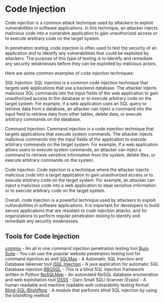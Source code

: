 # Code Injection

Code injection is a common attack technique used by attackers to exploit vulnerabilities in software applications. In this technique, an attacker injects malicious code into a vulnerable application to gain unauthorized access or to execute arbitrary code on the target system.

In penetration testing, code injection is often used to test the security of an application and to identify any vulnerabilities that could be exploited by attackers. The purpose of this type of testing is to identify and remediate any security weaknesses before they can be exploited by malicious actors.

Here are some common examples of code injection techniques:

SQL Injection: SQL injection is a common code injection technique that targets web applications that use a backend database. The attacker injects malicious SQL commands into the input fields of the web application to gain unauthorized access to the database or to execute arbitrary code on the target system.
For example, if a web application uses an SQL query to retrieve data from a database, an attacker can inject a command into the input field to retrieve data from other tables, delete data, or execute arbitrary commands on the database.

Command Injection: Command injection is a code injection technique that targets applications that execute system commands. The attacker injects malicious commands into the input fields of the application to execute arbitrary commands on the target system.
For example, if a web application allows users to execute system commands, an attacker can inject a command to retrieve sensitive information from the system, delete files, or execute arbitrary commands on the system.

Code Injection: Code injection is a technique where the attacker injects malicious code into a target application to gain unauthorized access or to execute arbitrary code on the target system.
For example, an attacker can inject a malicious code into a web application to steal sensitive information or to execute arbitrary code on the target system.

Overall, code injection is a powerful technique used by attackers to exploit vulnerabilities in software applications. It is important for developers to build secure applications that are resistant to code injection attacks, and for organizations to perform regular penetration testing to identify and remediate any security weaknesses.

## Tools for Code Injection
[commix](https://github.com/commixproject/commix) - An all in one command injection penetration testing tool
[Burp Suite](https://portswigger.net/burp) - You can use the popular website penetration testing tool for command injection as well 
[SQLMap](https://github.com/sqlmapproject/sqlmap) - A Automatic SQL Injection and Database takeover tool
[jSQL Injection](https://github.com/ron190/jsql-injection) - A java application for automatic SQL Database injection
[BBQSQL](https://manpages.ubuntu.com/manpages/focal/en/man1/bbqsql.1.html) - This is a blind SQL injection framework written in Python
[NoSQLMap](https://github.com/codingo/NoSQLMap) - An automated NoSQL database enumeration and web exploitation tool
[DSSS](https://github.com/stamparm/DSSS) - Darn Small SQLi Scanner
[Explo] - A human readable and machine readable web vulnarability testing format
[Blind-SQL-Bitshifting](https://github.com/awnumar/blind-sql-bitshifting) - A module that performs blind SQL injection by using the bitshifting method


